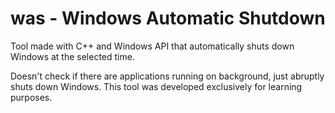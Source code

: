 # was - Windows Automatic Shutdown
Tool made with C++ and Windows API that automatically shuts down Windows at the selected time.

Doesn't check if there are applications running on background, just abruptly shuts down Windows.
This tool was developed exclusively for learning purposes.
